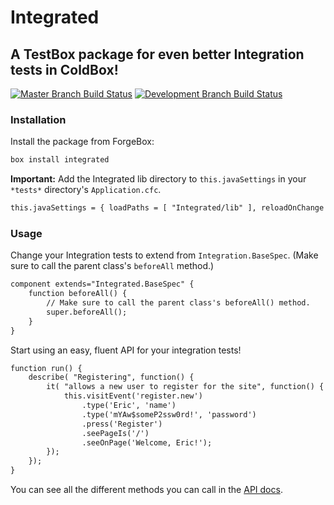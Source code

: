 # Integrated

## A TestBox package for even better Integration tests in ColdBox!

[![Master Branch Build Status](https://img.shields.io/travis/elpete/integrated/master.svg?style=flat-square&label=master)](https://travis-ci.org/elpete/integrated)
[![Development Branch Build Status](https://img.shields.io/travis/elpete/integrated/development.svg?style=flat-square&label=development)](https://travis-ci.org/elpete/integrated)

### Installation
Install the package from ForgeBox:

```bash
box install integrated
```

**Important:**
Add the Integrated lib directory to `this.javaSettings` in your `*tests*` directory's `Application.cfc`.

```cfc
this.javaSettings = { loadPaths = [ "Integrated/lib" ], reloadOnChange = false };
```

### Usage

Change your Integration tests to extend from `Integration.BaseSpec`. (Make sure to call the parent class's `beforeAll` method.)

```cfc
component extends="Integrated.BaseSpec" {
    function beforeAll() {
        // Make sure to call the parent class's beforeAll() method.
        super.beforeAll();
    }
}
```

Start using an easy, fluent API for your integration tests!

```cfc
function run() {
    describe( "Registering", function() {
        it( "allows a new user to register for the site", function() {
            this.visitEvent('register.new')
                .type('Eric', 'name')
                .type('mYAw$someP2ssw0rd!', 'password')
                .press('Register')
                .seePageIs('/')
                .seeOnPage('Welcome, Eric!');
        });
    });
}
```

You can see all the different methods you can call in the [API docs](http://elpete.github.io/integrated/).
